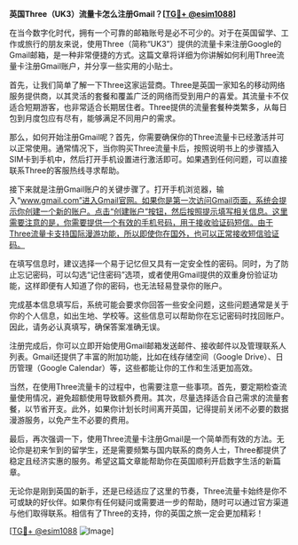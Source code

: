 **英国Three（UK3）流量卡怎么注册Gmail？[[TG💪+ @esim1088](https://t.me/s/esim1088)]**

在当今数字化时代，拥有一个可靠的邮箱账号是必不可少的。对于在英国留学、工作或旅行的朋友来说，使用Three（简称“UK3”）提供的流量卡来注册Google的Gmail邮箱，是一种非常便捷的方式。这篇文章将详细为你讲解如何利用Three流量卡注册Gmail账户，并分享一些实用的小贴士。

首先，让我们简单了解一下Three这家运营商。Three是英国一家知名的移动网络服务提供商，以其灵活的套餐和覆盖广泛的网络而受到用户的喜爱。其流量卡不仅适合短期游客，也非常适合长期居住者。Three提供的流量套餐种类繁多，从每日包到月度包应有尽有，能够满足不同用户的需求。

那么，如何开始注册Gmail呢？首先，你需要确保你的Three流量卡已经激活并可以正常使用。通常情况下，当你购买Three流量卡后，按照说明书上的步骤插入SIM卡到手机中，然后打开手机设置进行激活即可。如果遇到任何问题，可以直接联系Three的客服热线寻求帮助。

接下来就是注册Gmail账户的关键步骤了。打开手机浏览器，输入“www.gmail.com”进入Gmail官网。如果你是第一次访问Gmail页面，系统会提示你创建一个新的账户。点击“创建账户”按钮，然后按照提示填写相关信息。这里需要注意的是，你需要提供一个有效的手机号码，用于接收验证码短信。由于Three流量卡支持国际漫游功能，所以即使你在国外，也可以正常接收短信验证码。

在填写信息时，建议选择一个易于记忆但又具有一定安全性的密码。同时，为了防止忘记密码，可以勾选“记住密码”选项，或者使用Gmail提供的双重身份验证功能，这样即便有人知道了你的密码，也无法轻易登录你的账户。

完成基本信息填写后，系统可能会要求你回答一些安全问题，这些问题通常是关于你的个人信息，如出生地、学校等。这些信息可以帮助你在忘记密码时找回账户。因此，请务必认真填写，确保答案准确无误。

注册完成后，你可以立即开始使用Gmail邮箱发送邮件、接收邮件以及管理联系人列表。Gmail还提供了丰富的附加功能，比如在线存储空间（Google Drive）、日历管理（Google Calendar）等，这些都能让你的工作和生活更加高效。

当然，在使用Three流量卡的过程中，也需要注意一些事项。首先，要定期检查流量使用情况，避免超额使用导致额外费用。其次，尽量选择适合自己需求的流量套餐，以节省开支。此外，如果你计划长时间离开英国，记得提前关闭不必要的数据漫游服务，以免产生不必要的费用。

最后，再次强调一下，使用Three流量卡注册Gmail是一个简单而有效的方法。无论你是初来乍到的留学生，还是需要频繁与国内联系的商务人士，Three都提供了稳定且经济实惠的服务。希望这篇文章能帮助你在英国顺利开启数字生活的新篇章。

无论你是刚到英国的新手，还是已经适应了这里的节奏，Three流量卡始终是你不可或缺的好伙伴。如果你有任何疑问或需要进一步的帮助，随时可以通过官方渠道与他们取得联系。相信有了Three的支持，你的英国之旅一定会更加精彩！

[[TG💪+ @esim1088](https://t.me/s/esim1088) ![Image](https://i.postimg.cc/4NQfJmqS/Snipaste-2025-05-13-00-14-12.png)]